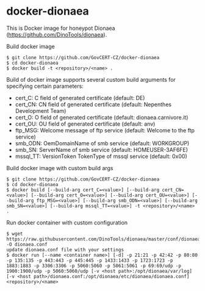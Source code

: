 # docker-dionaea

This is Docker image for honeypot Dionaea (https://github.com/DinoTools/dionaea).

Build docker image
    
    $ git clone https://github.com/GovCERT-CZ/docker-dionaea
    $ cd docker-dionaea
    $ docker build -t <repository>/<name> .
    

Build of docker image supports several custom build arguments for specifying certain parameters:
- cert_C: C field of generated certificate (default: DE)
- cert_CN: CN field of generated certificate (default: Nepenthes Development Team)
- cert_O: O field of generated certificate (default: dionaea.carnivore.it)
- cert_OU: OU field of generated certificate (default: anv)
- ftp_MSG: Welcome message of ftp service (default: Welcome to the ftp service)
- smb_ODN: OemDomainName of smb service (default: WORKGROUP)
- smb_SN: ServerName of smb service (default: HOMEUSER-3AF6FE)
- mssql_TT: VersionToken TokenType of mssql service (default: 0x00)

Build docker image with custom build args
    
    $ git clone https://github.com/GovCERT-CZ/docker-dionaea
    $ cd docker-dionaea
    $ docker build [--build-arg cert_C=<value>] [--build-arg cert_CN=<value>] [--build-arg cert_O=<value>] [--build-arg cert_OU=<value>] [--build-arg ftp_MSG=<value>] [--build-arg smb_ODN=<value>] [--build-arg smb_SN=<value>] [--build-arg mssql_TT=<value>] -t <repository>/<name> .
    

Run docker container with custom configuration
    
    $ wget https://raw.githubusercontent.com/DinoTools/dionaea/master/conf/dionaea.conf.dist -O dionaea.conf
    update dionaea.conf file with your settings
    $ docker run [--name <container name>] [-d] -p 21:21 -p 42:42 -p 80:80 -p 135:135 -p 443:443 -p 445:445 -p 1433:1433 -p 1723:1723 -p 1883:1883 -p 3306:3306 -p 5060:5060 -p 5061:5061 -p 69:69/udp -p 1900:1900/udp -p 5060:5060/udp [-v <host path>:/opt/dionaea/var/log] [-v <host path>/dionaea.conf:/opt/dionaea/etc/dionaea/dionaea.conf] <repository>/<name>

